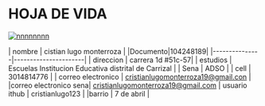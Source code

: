 # HOJA DE VIDA 
<a href="https://ibb.co/FBFJvnz"><img src="https://i.ibb.co/FBFJvnz/nnnnnnnn.png" alt="nnnnnnnn" border="0"></a>

| nombre   | cistian lugo monterroza |
|Documento|104248189|
|---------------|----------------------|
| direccion | carrera 1d #51c-57|
| estudios  |  Escuelas	Institucion Educativa distrital de Carrizal |
| Sena |	ADSO |
| cell | 3014814776 |
| correo electronico | cristianlugomonterroza19@gmail.con |
|correo electronico sena| cristianlugomonterroza19@gmail.com
| usuario ithub | cristianlugo123 |
|barrio | 7 de abril |
